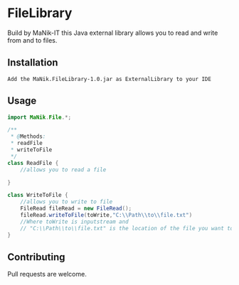 # FileLibrary

Build by MaNik-IT this Java external library allows you to read and write from and to files.

## Installation



```
Add the MaNik.FileLibrary-1.0.jar as ExternalLibrary to your IDE
```

## Usage

```java
import MaNik.File.*;

/**
 * @Methods:
 * readFile
 * writeToFile
 */
class ReadFile {
    //allows you to read a file

}

class WriteToFile {
    //allows you to write to file     
    FileRead fileRead = new FileRead();
    fileRead.writeToFile(toWrite,"C:\\Path\\to\\file.txt")
    //Where toWrite is inputstream and 
    // "C:\\Path\\to\\file.txt" is the location of the file you want to write to
}
```

## Contributing
Pull requests are welcome.
